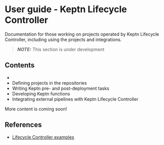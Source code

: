 # User guide - Keptn Lifecycle Controller

Documentation for those working on projects operated by Keptn Lifecycle Controller,
including using the projects and integrations. 

> **_NOTE:_**  This section is under development
> 

## Contents

- [](./Overview.md)
- Defining projects in the repositories
- Writing Keptn pre- and post-deployment tasks
- Developing Keptn functions
- Integrating external pipelines with Keptn Lifecycle Controller

More content is coming soon!

## References

- [Lifecycle Controller examples](../../examples/)
